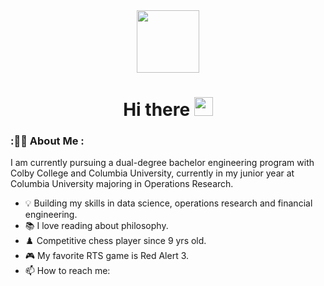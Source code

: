 
<!--
**zirangu/zirangu** is a ✨ _special_ ✨ repository because its `README.md` (this file) appears on your GitHub profile.

Here are some ideas to get you started:

- 🔭 I’m currently working on ...
- 🌱 I’m currently learning ...
- 👯 I’m looking to collaborate on ...
- 🤔 I’m looking for help with ...
- 💬 Ask me about ...
- 📫 How to reach me: ...
- 😄 Pronouns: ...
- ⚡ Fun fact: ...
-->


<div id="header" align="center">
  <img src="https://media.giphy.com/media/zPbnEgxsPJOJSD3qfr/giphy.gif" width="100"/>
  
<h1>
  Hi there
  <img src="https://media.giphy.com/media/hvRJCLFzcasrR4ia7z/giphy.gif" width="30px"/>
</h1>
</div>




### ::man_technologist: About Me :

I am currently pursuing a dual-degree bachelor engineering program with Colby College and Columbia University, currently in my junior year at Columbia University majoring in Operations Research.

- :bulb: Building my skills in data science, operations research and financial engineering.
- :books: I love reading about philosophy.
- :chess_pawn: Competitive chess player since 9 yrs old.
- :video_game: My favorite RTS game is Red Alert 3.
- :mailbox: How to reach me: 
